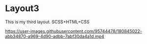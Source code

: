# Layout3

This is my third layout. SCSS+HTML+CSS

https://user-images.githubusercontent.com/95744478/180845022-abb34870-a969-4d90-adbb-7abf30da4a1d.mp4
